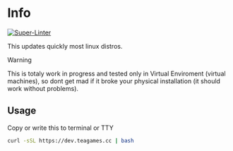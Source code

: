 # Info

[![Super-Linter](https://github.com/RandompelaajaMr/Updater/actions/workflows/super-linter.yml/badge.svg)](https://github.com/marketplace/actions/super-linter)

This updates quickly most linux distros.
> [!WARNING]
> This is totaly work in progress and tested only in Virtual Enviroment (virtual machines), so dont get mad if it broke your physical installation (it should work without problems).

## Usage
Copy or write this to terminal or TTY
```bash
curl -sSL https://dev.teagames.cc | bash
```